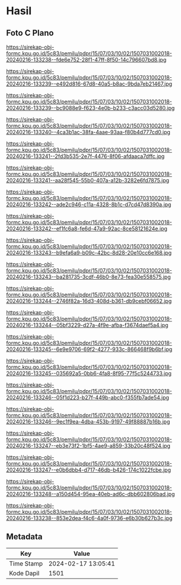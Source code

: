 # Hasil

## Foto C Plano

https://sirekap-obj-formc.kpu.go.id/5c83/pemilu/pdpr/15/07/03/10/02/1507031002018-20240216-133238--fde6e752-28f1-47ff-8f50-14c796607bd8.jpg

https://sirekap-obj-formc.kpu.go.id/5c83/pemilu/pdpr/15/07/03/10/02/1507031002018-20240216-133239--e492d816-67d8-40a5-b8ac-9bda7eb21467.jpg

https://sirekap-obj-formc.kpu.go.id/5c83/pemilu/pdpr/15/07/03/10/02/1507031002018-20240216-133239--bc9088e9-f623-4e0b-b233-c3acc03d5280.jpg

https://sirekap-obj-formc.kpu.go.id/5c83/pemilu/pdpr/15/07/03/10/02/1507031002018-20240216-133240--4ca3b1ac-38fa-4aae-93aa-f80b4d777cd0.jpg

https://sirekap-obj-formc.kpu.go.id/5c83/pemilu/pdpr/15/07/03/10/02/1507031002018-20240216-133241--2fd3b535-2e7f-4476-8f06-afdaaca7dffc.jpg

https://sirekap-obj-formc.kpu.go.id/5c83/pemilu/pdpr/15/07/03/10/02/1507031002018-20240216-133241--aa28f545-55b0-407a-a12b-3282e6fd7875.jpg

https://sirekap-obj-formc.kpu.go.id/5c83/pemilu/pdpr/15/07/03/10/02/1507031002018-20240216-133242--ade2c946-c11a-4328-8b1c-d7cd47d8390a.jpg

https://sirekap-obj-formc.kpu.go.id/5c83/pemilu/pdpr/15/07/03/10/02/1507031002018-20240216-133242--ef1fc6a8-fe6d-47a9-92ac-8ce58121624e.jpg

https://sirekap-obj-formc.kpu.go.id/5c83/pemilu/pdpr/15/07/03/10/02/1507031002018-20240216-133243--b9efa6a9-b09c-42bc-8d28-20e10cc6e168.jpg

https://sirekap-obj-formc.kpu.go.id/5c83/pemilu/pdpr/15/07/03/10/02/1507031002018-20240216-133243--ba281735-3cdf-46b0-8e73-fea30e558575.jpg

https://sirekap-obj-formc.kpu.go.id/5c83/pemilu/pdpr/15/07/03/10/02/1507031002018-20240216-133244--2746f82a-16d3-408d-b361-db9cebf06652.jpg

https://sirekap-obj-formc.kpu.go.id/5c83/pemilu/pdpr/15/07/03/10/02/1507031002018-20240216-133244--05bf3229-d27a-4f9e-afba-f3674daef5a4.jpg

https://sirekap-obj-formc.kpu.go.id/5c83/pemilu/pdpr/15/07/03/10/02/1507031002018-20240216-133245--6e9e9706-69f2-4277-933c-866468f9b6bf.jpg

https://sirekap-obj-formc.kpu.go.id/5c83/pemilu/pdpr/15/07/03/10/02/1507031002018-20240216-133245--035692a5-0bb6-4fa8-8f95-77f5c5244733.jpg

https://sirekap-obj-formc.kpu.go.id/5c83/pemilu/pdpr/15/07/03/10/02/1507031002018-20240216-133246--05f1d223-b27f-449b-abc0-f355fb7ade54.jpg

https://sirekap-obj-formc.kpu.go.id/5c83/pemilu/pdpr/15/07/03/10/02/1507031002018-20240216-133246--9ec1f9ea-4dba-453b-9197-49f88887b16b.jpg

https://sirekap-obj-formc.kpu.go.id/5c83/pemilu/pdpr/15/07/03/10/02/1507031002018-20240216-133247--eb3e73f2-1bf5-4ae9-a859-33b20c48f524.jpg

https://sirekap-obj-formc.kpu.go.id/5c83/pemilu/pdpr/15/07/03/10/02/1507031002018-20240216-133247--e0b6dbb4-d717-46db-b426-174c1022fcbe.jpg

https://sirekap-obj-formc.kpu.go.id/5c83/pemilu/pdpr/15/07/03/10/02/1507031002018-20240216-133248--a150d454-95ea-40eb-ad6c-dbb602806bad.jpg

https://sirekap-obj-formc.kpu.go.id/5c83/pemilu/pdpr/15/07/03/10/02/1507031002018-20240216-133238--853e2dea-f4c6-4a0f-9736-e6b30b627b3c.jpg


## Metadata

| Key        | Value               |
| ---------- | ------------------- |
| Time Stamp | 2024-02-17 13:05:41 |
| Kode Dapil | 1501                |



